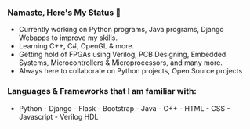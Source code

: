 ### Namaste, Here's My Status 👋

- Currently working on Python programs, Java programs, Django Webapps to improve my skills. 
- Learning C++, C#, OpenGL & more.
- Getting hold of FPGAs using Verilog, PCB Designing, Embedded Systems, Microcontrollers & Microprocessors, and many more. 
- Always here to collaborate on Python projects, Open Source projects

### Languages & Frameworks that I am familiar with:

- Python - Django - Flask - Bootstrap - Java - C++ - HTML - CSS - Javascript - Verilog HDL

<!--
**nikhilsp1585/nikhilsp1585** is a ✨ _special_ ✨ repository because its `README.md` (this file) appears on your GitHub profile.





--!>



